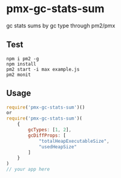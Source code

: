 pmx-gc-stats-sum
================

gc stats sums by gc type through pm2/pmx

Test
----
```
npm i pm2 -g
npm install
pm2 start -i max example.js
pm2 monit
```

Usage
-----
```javascript
require('pmx-gc-stats-sum')()
or
require('pmx-gc-stats-sum')(
	{ 
		gcTypes: [1, 2],
		gcDiffProps: [
			"totalHeapExecutableSize",
			"usedHeapSize"
		]
	}
)
// your app here
```